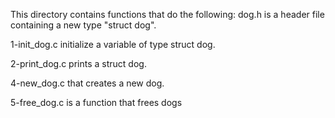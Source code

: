This directory contains functions that do the following:
dog.h is a header file containing a new type "struct dog".

1-init_dog.c initialize a variable of type struct dog.

2-print_dog.c prints a struct dog.

4-new_dog.c that creates a new dog.

5-free_dog.c is a function that frees dogs
